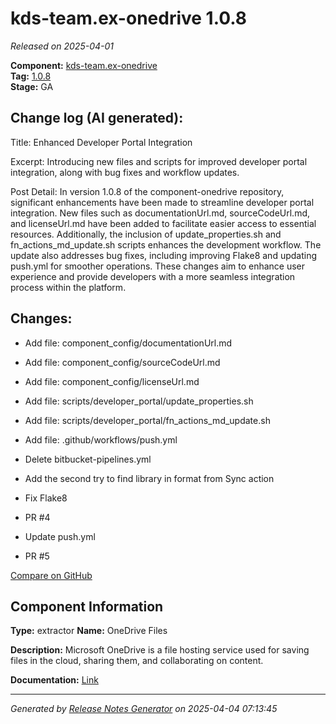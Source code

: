 #  kds-team.ex-onedrive 1.0.8

_Released on 2025-04-01_

**Component:** [kds-team.ex-onedrive](https://github.com/keboola/component-onedrive)  
**Tag:** [1.0.8](https://github.com/keboola/component-onedrive/releases/tag/1.0.8)  
**Stage:** GA


## Change log (AI generated):
Title: Enhanced Developer Portal Integration

Excerpt: Introducing new files and scripts for improved developer portal integration, along with bug fixes and workflow updates.

Post Detail: In version 1.0.8 of the component-onedrive repository, significant enhancements have been made to streamline developer portal integration. New files such as documentationUrl.md, sourceCodeUrl.md, and licenseUrl.md have been added to facilitate easier access to essential resources. Additionally, the inclusion of update_properties.sh and fn_actions_md_update.sh scripts enhances the development workflow. The update also addresses bug fixes, including improving Flake8 and updating push.yml for smoother operations. These changes aim to enhance user experience and provide developers with a more seamless integration process within the platform.



## Changes:



- Add file: component_config/documentationUrl.md 




- Add file: component_config/sourceCodeUrl.md 




- Add file: component_config/licenseUrl.md 




- Add file: scripts/developer_portal/update_properties.sh 




- Add file: scripts/developer_portal/fn_actions_md_update.sh 




- Add file: .github/workflows/push.yml 




- Delete bitbucket-pipelines.yml 








- Add the second try to find library in format from Sync action 




- Fix Flake8 




- PR #4 




- Update push.yml 




- PR #5 



[Compare on GitHub](https://github.com/keboola/component-onedrive/compare/1.0.7...1.0.8)



## Component Information
**Type:** extractor
**Name:** OneDrive Files

**Description:** Microsoft OneDrive is a file hosting service used for saving files in the cloud, sharing them, and collaborating on content.


**Documentation:** [Link](https://help.keboola.com/components/extractors/storage/onedrive-files/)



---
_Generated by [Release Notes Generator](https://github.com/keboola/release-notes-generator)
on 2025-04-04 07:13:45_